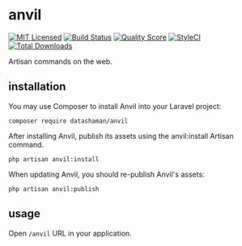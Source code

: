 # anvil

[![MIT Licensed](https://img.shields.io/badge/license-MIT-brightgreen.svg?style=flat-square)](LICENSE.md)
[![Build Status](https://img.shields.io/travis/datashaman/anvil/master.svg?style=flat-square)](https://travis-ci.org/datashaman/anvil)
[![Quality Score](https://img.shields.io/scrutinizer/g/datashaman/anvil.svg?style=flat-square)](https://scrutinizer-ci.com/g/datashaman/anvil)
[![StyleCI](https://styleci.io/repos/30915528/shield)](https://styleci.io/repos/30915528)
[![Total Downloads](https://img.shields.io/packagist/dt/datashaman/anvil.svg?style=flat-square)](https://packagist.org/packages/datashaman/anvil)


Artisan commands on the web.

## installation

You may use Composer to install Anvil into your Laravel project:

    composer require datashaman/anvil

After installing Anvil, publish its assets using the anvil:install Artisan command.

    php artisan anvil:install

When updating Anvil, you should re-publish Anvil's assets:

    php artisan anvil:publish

## usage

Open `/anvil` URL in your application.
